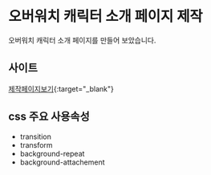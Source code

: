 # 오버워치 캐릭터 소개 페이지 제작
오버워치 캐릭터 소개 페이지를 만들어 보았습니다.

## 사이트
[제작페이지보기](https://tangerine-snickerdoodle-242cf0.netlify.app/){:target="_blank"}

## css 주요 사용속성
- transition
- transform
- background-repeat
- background-attachement

